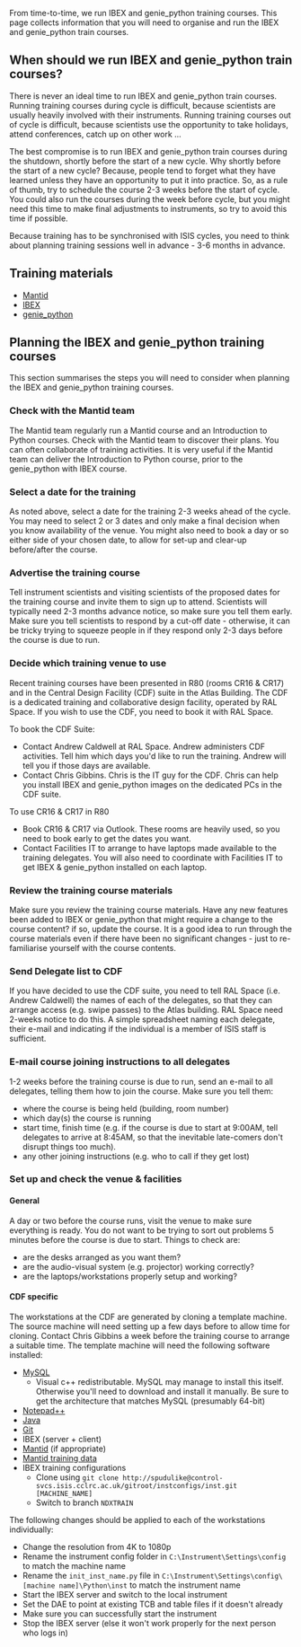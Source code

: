 From time-to-time, we run IBEX and genie_python training courses.  This page collects information that you will need to organise and run the IBEX and genie_python train courses.

## When should we run IBEX and genie_python train courses?
There is never an ideal time to run IBEX and genie_python train courses.  Running training courses during cycle is difficult, because scientists are usually heavily involved with their instruments.  Running training courses out of cycle is difficult, because scientists use the opportunity to take holidays, attend conferences, catch up on other work ...  

The best compromise is to run IBEX and genie_python train courses during the shutdown, shortly before the start of a new cycle.  Why shortly before the start of a new cycle?  Because, people tend to forget what they have learned unless they have an opportunity to put it into practice.  So, as a rule of thumb, try to schedule the course 2-3 weeks before the start of cycle.  You could also run the courses during the week before cycle, but you might need this time to make final adjustments to instruments, so try to avoid this time if possible.

Because training has to be synchronised with ISIS cycles, you need to think about planning training sessions well in advance - 3-6 months in advance.

## Training materials

- [Mantid](https://www.mantidproject.org/Documentation)
- [IBEX](https://github.com/ISISComputingGroup/ibex_developers_manual/wiki/links-and-resources)
- [genie_python](https://github.com/ISISComputingGroup/ibex_user_manual/wiki/genie_python-and-IBEX-%28Introduction%29)

## Planning the IBEX and genie_python training courses
This section summarises the steps you will need to consider when planning the IBEX and genie_python training courses.
### Check with the Mantid team
The Mantid team regularly run a Mantid course and an Introduction to  Python courses.  Check with the Mantid team to discover their plans.  You can often collaborate of training activities.  It is very useful if the Mantid team can deliver the Introduction to  Python course, prior to the genie_python with IBEX course.
### Select a date for the training
As noted above, select a date for the training 2-3 weeks ahead of the cycle.  You may need to select 2 or 3 dates and only make a final decision when you know availability of the venue.  You might also need to book a day or so either side of your chosen date, to allow for set-up and clear-up before/after the course.
### Advertise the training course
Tell instrument scientists and visiting scientists of the proposed dates for the training course and invite them to sign up to attend.  Scientists will typically need 2-3 months advance notice, so make sure you tell them early.  Make sure you tell scientists to respond by a cut-off date - otherwise, it can be tricky trying to squeeze people in if they respond only 2-3 days before the course is due to run.
### Decide which training venue to use
Recent training courses have been presented in R80 (rooms CR16 & CR17) and in the Central Design Facility (CDF) suite in the Atlas Building.  The CDF is a dedicated training and collaborative design facility, operated by RAL Space.  If you wish to use the CDF, you need to book it with RAL Space.

To book the CDF Suite:
* Contact Andrew Caldwell at RAL Space.  Andrew administers CDF activities.  Tell him which days you'd like to run the training.  Andrew will tell you if those days are available.
* Contact Chris Gibbins.  Chris is the IT guy for the CDF.  Chris can help you install IBEX and genie_python images on the dedicated PCs in the CDF suite.

To use CR16 & CR17 in R80
* Book CR16 & CR17 via Outlook.  These rooms are heavily used, so you need to book early to get the dates you want.
* Contact Facilities IT to arrange to have laptops made available to the training delegates.  You will also need to coordinate with Facilities IT to get IBEX & genie_python installed on each laptop.

### Review the training course materials
Make sure you review the training course materials.  Have any new features been added to IBEX or genie_python that might require a change to the course content?  if so, update the course.  It is a good idea to run through the course materials even if there have been no significant changes - just to re-familiarise yourself with the course contents.

### Send Delegate list to CDF
If you have decided to use the CDF suite, you need to tell RAL Space (i.e. Andrew Caldwell) the names of each of the delegates, so that they can arrange access (e.g. swipe passes) to the Atlas building.  RAL Space need 2-weeks notice to do this.  A simple spreadsheet naming each delegate, their e-mail and indicating if the individual is a member of ISIS staff is sufficient.

### E-mail course joining instructions to all delegates
1-2 weeks before the training course is due to run, send an e-mail to all delegates, telling them how to join the course.  Make sure you tell them: 
   * where the course is being held (building, room number)
   * which day(s) the course is running
   * start time, finish time (e.g. if the course is due to start at 9:00AM, tell delegates to arrive at 8:45AM, so that the inevitable late-comers don't disrupt things too much).
   * any other joining instructions (e.g. who to call if they get lost)

### Set up and check the venue & facilities

#### General

A day or two before the course runs, visit the venue to make sure everything is ready.  You do not want to be trying to sort out problems 5 minutes before the course is due to start.  Things to check are:
   * are the desks arranged as you want them?
   * are the audio-visual system (e.g. projector) working correctly?
   * are the laptops/workstations properly setup and working?

#### CDF specific

The workstations at the CDF are generated by cloning a template machine. The source machine will need setting up a few days before to allow time for cloning. Contact Chris Gibbins a week before the training course to arrange a suitable time. The template machine will need the following software installed:

- [MySQL](https://www.mysql.com/downloads/)
    - Visual c++ redistributable. MySQL may manage to install this itself. Otherwise you'll need to download and install it manually. Be sure to get the architecture that matches MySQL (presumably 64-bit)
- [Notepad++](https://notepad-plus-plus.org/)
- [Java](https://java.com/en/download/)
- [Git](https://git-scm.com/download/win)
- IBEX (server + client)
- [Mantid](http://download.mantidproject.org/) (if appropriate)
- [Mantid training data](https://sourceforge.net/projects/mantid/files/Sample%20Data/TrainingCourseData.zip/download)
- IBEX training configurations
    - Clone using `git clone http://spudulike@control-svcs.isis.cclrc.ac.uk/gitroot/instconfigs/inst.git [MACHINE_NAME]`
    - Switch to branch `NDXTRAIN`

The following changes should be applied to each of the workstations individually:

- Change the resolution from 4K to 1080p
- Rename the instrument config folder in `C:\Instrument\Settings\config` to match the machine name
- Rename the `init_inst_name.py` file in `C:\Instrument\Settings\config\[machine name]\Python\inst` to match the instrument name
- Start the IBEX server and switch to the local instrument
- Set the DAE to point at existing TCB and table files if it doesn't already
- Make sure you can successfully start the instrument
- Stop the IBEX server (else it won't work properly for the next person who logs in)
